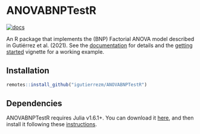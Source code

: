 # ANOVABNPTestR

[![docs](https://img.shields.io/badge/docs-stable-blue.svg)](https://igutierrezm.github.io/ANOVABNPTestR/index.html)

An R package that implements the (BNP) Factorial ANOVA model described in 
Gutiérrez et al. (2021). See the 
[documentation](https://igutierrezm.github.io/ANOVABNPTestR/index.html) 
for details and the 
[getting started](https://igutierrezm.github.io/ANOVABNPTestR/articles/getting_started.html) 
vignette for a working example.

## Installation

```r
remotes::install_github("igutierrezm/ANOVABNPTestR")
```

## Dependencies

ANOVABNPTestR requires Julia v1.6.1+. You can download it 
[here](https://julialang.org/downloads/), 
and then install it following these 
[instructions](https://julialang.org/downloads/platform/).
